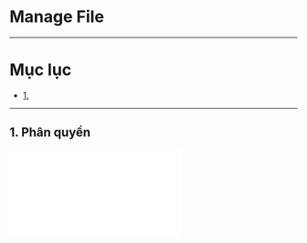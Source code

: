 # Manage File 

---

# Mục lục 

* [1.  ](#1)

---

<a name = '1'></a>
## 1. Phân quyền 

![Permissions](/image/permission.pdf)

